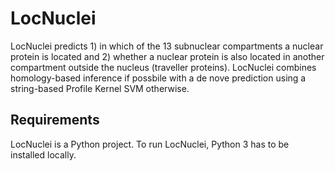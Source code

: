# LocNuclei

LocNuclei predicts 1) in which of the 13 subnuclear compartments a nuclear protein is located and 2) whether a nuclear protein is also located in another compartment outside the nucleus (traveller proteins).
LocNuclei combines homology-based inference if possbile with a de nove prediction using a string-based Profile Kernel SVM otherwise.

## Requirements
LocNuclei is a Python project. To run LocNuclei, Python 3 has to be installed locally.
